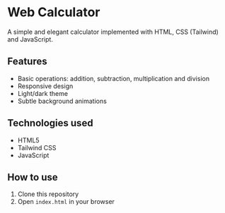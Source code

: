 # Web Calculator

A simple and elegant calculator implemented with HTML, CSS (Tailwind) and JavaScript.

## Features

- Basic operations: addition, subtraction, multiplication and division
- Responsive design
- Light/dark theme
- Subtle background animations

## Technologies used

- HTML5
- Tailwind CSS
- JavaScript

## How to use

1. Clone this repository
2. Open `index.html` in your browser

